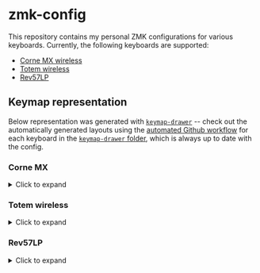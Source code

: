 # zmk-config

This repository contains my personal ZMK configurations for various keyboards.
Currently, the following keyboards are supported:
- [Corne MX wireless](./config/corne.keymap)
- [Totem wireless](./config/totem.keymap)
- [Rev57LP](./config/rev57lp.keymap)

## Keymap representation

Below representation was generated with [`keymap-drawer`](https://github.com/caksoylar/keymap-drawer) -- check out the automatically generated layouts using the [automated Github workflow](https://github.com/caksoylar/keymap-drawer/tree/main#setting-up-an-automated-drawing-workflow) for each keyboard in the [`keymap-drawer` folder](keymap-drawer/), which is always up to date with the config.

### Corne MX

<details>
    <summary>Click to expand</summary>

![Keymap Representation](./keymap-drawer/corne.svg?raw=true "Keymap Representation for Corne MX")
</details>

### Totem wireless

<details>
    <summary>Click to expand</summary>

![Keymap Representation](./keymap-drawer/totem.svg?raw=true "Keymap Representation for Totem wireless")
</details>

### Rev57LP

<details>
    <summary>Click to expand</summary>

![Keymap Representation](./keymap-drawer/rev57lp.svg?raw=true "Keymap Representation for Rev57LP wireless")
</details>

